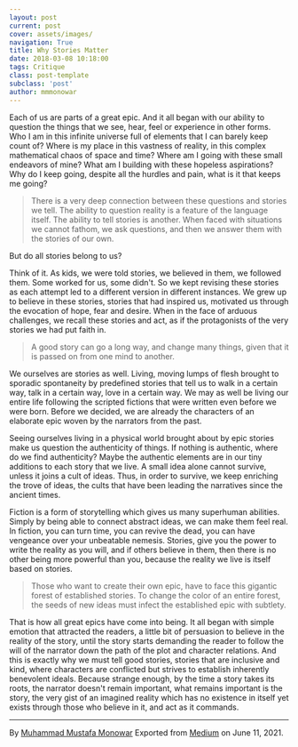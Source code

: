 ```yaml
---
layout: post
current: post
cover: assets/images/
navigation: True
title: Why Stories Matter
date: 2018-03-08 10:18:00
tags: Critique
class: post-template
subclass: 'post'
author: mmmonowar
---
```


Each of us are parts of a great epic. And it all began
with our ability to question the things that we see, hear, feel or
experience in other forms. Who I am in this infinite universe full of
elements that I can barely keep count of? Where is my place in this
vastness of reality, in this complex mathematical chaos of space and
time? Where am I going with these small endeavors of mine? What am I
building with these hopeless aspirations? Why do I keep going, despite
all the hurdles and pain, what is it that keeps me going?

> There is a very deep connection between these questions and stories we
> tell. The ability to question reality is a feature of the language
> itself. The ability to tell stories is another. When faced with
> situations we cannot fathom, we ask questions, and then we answer them
> with the stories of our own.

But do all stories belong to us?

Think of it. As kids, we were told stories, we believed in them, we
followed them. Some worked for us, some didn't. So we kept revising
these stories as each attempt led to a different version in different
instances. We grew up to believe in these stories, stories that had
inspired us, motivated us through the evocation of hope, fear and
desire. When in the face of arduous challenges, we recall these stories
and act, as if the protagonists of the very stories we had put faith in.

> A good story can go a long way, and change many things, given that it
> is passed on from one mind to another.

We ourselves are stories as well. Living, moving lumps of flesh brought
to sporadic spontaneity by predefined stories that tell us to walk in a
certain way, talk in a certain way, love in a certain way. We may as
well be living our entire life following the scripted fictions that were
written even before we were born. Before we decided, we are already the
characters of an elaborate epic woven by the narrators from the past.

Seeing ourselves living in a physical world brought about by epic
stories make us question the authenticity of things. If nothing is
authentic, where do we find authenticity? Maybe the authentic elements
are in our tiny additions to each story that we live. A small idea alone
cannot survive, unless it joins a cult of ideas. Thus, in order to
survive, we keep enriching the trove of ideas, the cults that have been
leading the narratives since the ancient times.

Fiction is a form of storytelling which gives us many superhuman
abilities. Simply by being able to connect abstract ideas, we can make
them feel real. In fiction, you can turn time, you can revive the dead,
you can have vengeance over your unbeatable nemesis. Stories, give you
the power to write the reality as you will, and if others believe in
them, then there is no other being more powerful than you, because the
reality we live is itself based on stories.

> Those who want to create their own epic, have to face this gigantic
> forest of established stories. To change the color of an entire
> forest, the seeds of new ideas must infect the established epic with
> subtlety.

That is how all great epics have come into being. It all began with
simple emotion that attracted the readers, a little bit of persuasion to
believe in the reality of the story, until the story starts demanding
the reader to follow the will of the narrator down the path of the plot
and character relations. And this is exactly why we must tell good
stories, stories that are inclusive and kind, where characters are
conflicted but strives to establish inherently benevolent ideals.
Because strange enough, by the time a story takes its roots, the
narrator doesn't remain important, what remains important is the story,
the very gist of an imagined reality which has no existence in itself
yet exists through those who believe in it, and act as it commands.

---

By [Muhammad Mustafa Monowar](https://medium.com/@mmmonowar)
Exported from [Medium](https://medium.com) on June 11, 2021.
